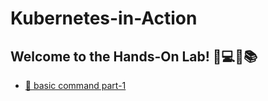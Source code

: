 # Kubernetes-in-Action

## **Welcome to the Hands-On Lab! 👐💻🔬📚**

- [🔬 basic command part-1](/basic-command-part-1/****)
